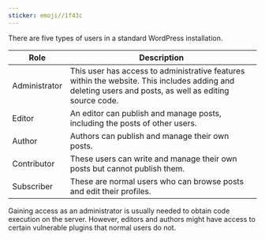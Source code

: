 ```yaml
---
sticker: emoji//1f43c
---
```

There are five types of users in a standard WordPress installation.

|Role|Description|
|---|---|
|Administrator|This user has access to administrative features within the website. This includes adding and deleting users and posts, as well as editing source code.|
|Editor|An editor can publish and manage posts, including the posts of other users.|
|Author|Authors can publish and manage their own posts.|
|Contributor|These users can write and manage their own posts but cannot publish them.|
|Subscriber|These are normal users who can browse posts and edit their profiles.|

Gaining access as an administrator is usually needed to obtain code execution on the server. However, editors and authors might have access to certain vulnerable plugins that normal users do not.